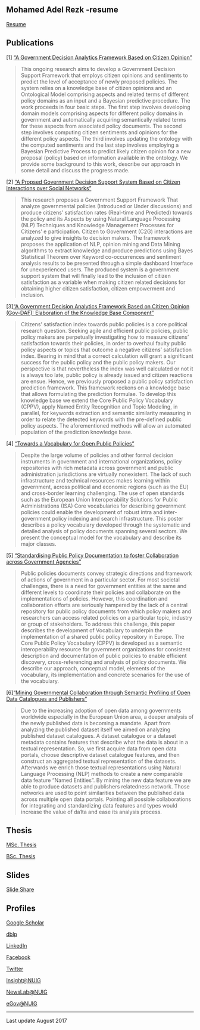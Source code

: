 ## Mohamed Adel Rezk -resume

[Resume](Rezk-resume.pdf)

Publications
----

[1] [“A Government Decision Analytics Framework Based on Citizen Opinion”](http://dl.acm.org/citation.cfm?id=2910093&CFID=799242938&CFTOKEN=37955034)

> This ongoing research aims to develop a Government Decision Support Framework that employs citizen opinions and sentiments to predict the level of acceptance of newly proposed policies. The system relies on a knowledge base of citizen opinions and an Ontological Model comprising aspects and related terms of different policy domains as an input and a Bayesian predictive procedure. The work proceeds in four basic steps. The first step involves developing domain models comprising aspects for different policy domains in government and automatically acquiring semantically related terms for these aspects from associated policy documents. The second step involves computing citizen sentiments and opinions for the different policy aspects. The third involves updating the ontology with the computed sentiments and the last step involves employing a Bayesian Predictive Process to predict likely citizen opinion for a new proposal (policy) based on information available in the ontology. We provide some background to this work, describe our approach in some detail and discuss the progress made.



[2] [“A Propsed Government Decision Support System Based on Citizen Interactions over Social Networks”](/publications/A%20Propsed%20Government%20Decision%20Support%20System%20Based%20on%20Citizen%20Interactions%20over%20Social%20Networks.pdf)

> This research proposes a Government Support Framework That analyze governmental policies (Introduced or Under discussions) and produce citizens’ satisfaction rates (Real-time and Predicted) towards the policy and its Aspects by using Natural Language Processing (NLP) Techniques and Knowledge Management Processes for Citizens’ e participation. Citizen to Government (C2G) interactions are analyzed to give insights to decision makers. The framework proposes the application of NLP, opinion mining and Data Mining algorithms to extract knowledge and produce predictions using Bayes Statistical Theorem over Keyword co-occurrences and sentiment analysis results to be presented through a simple dashboard Interface for unexperienced users. The produced system is a government support system that will finally lead to the inclusion of citizen satisfaction as a variable when making citizen related decisions for obtaining higher citizen satisfaction, citizen empowerment and inclusion.

[3][“A Government Decision Analytics Framework Based on Citizen Opinion (Gov-DAF): Elaboration of the Knowledge Base Component”](/publications/Mohamed-Adel-gov-daf.pdf)

>Citizens’ satisfaction index towards public policies is a core political research question. Seeking agile and efficient public policies, public policy makers are perpetually investigating how to measure citizens’ satisfaction towards their policies, in order to overhaul faulty public policy aspects or topics that outcome a negative citizens’ satisfaction index. Bearing in mind that a correct calculation will grant a significant success for the public policy and the public policy makers. Our perspective is that nevertheless the index was well calculated or not it is always too late, public policy is already issued and citizen reactions are ensue. Hence, we previously proposed a public policy satisfaction prediction framework. This framework reckons on a knowledge base that allows formulating the prediction formulae. To develop this knowledge base we extend the Core Public Policy Vocabulary (CPPV), apply Named Entity Recognition and Topic Modeling, in parallel, for keywords extraction and semantic similarity measuring in order to relate the detected keywords with the pre-defined public policy aspects. The aforementioned methods will allow an automated population of the prediction knowledge base.


[4] [“Towards a Vocabulary for Open Public Policies”](http://dl.acm.org/citation.cfm?id=3047366)

>Despite the large volume of policies and other formal decision instruments in government and international organizations, policy repositories with rich metadata across government and public administration jurisdictions are virtually nonexistent. The lack of such infrastructure and technical resources makes learning within government, across political and economic regions (such as the EU) and cross-border learning challenging. The use of open standards such as the European Union Interoperability Solutions for Public Administrations (ISA) Core vocabularies for describing government policies could enable the development of robust intra and inter-government policy indexing and search infrastructure. This poster describes a policy vocabulary developed through the systematic and detailed analysis of policy documents spanning several sectors. We present the conceptual model for the vocabulary and describe its major classes.

[5] [“Standardising Public Policy Documentation to foster Collaboration across Government Agencies”](/publications/CPPV.pdf)

>Public policies documents convey strategic directions and framework of actions of government in a particular sector. For most societal challenges, there is a need for government entities at the same and different levels to coordinate their policies and collaborate on the implementations of policies. However, this coordination and collaboration efforts are seriously hampered by the lack of a central repository for public policy documents from which policy makers and researchers can access related policies on a particular topic, industry or group of stakeholders. To address this challenge, this paper describes the development of Vocabulary to underpin the implementation of a shared public policy repository in Europe. The Core Public Policy Vocabulary (CPPV) is developed as a semantic interoperability resource for government organizations for consistent description and documentation of public policies to enable efficient discovery, cross-referencing and analysis of policy documents. We describe our approach, conceptual model, elements of the vocabulary, its implementation and concrete scenarios for the use of the vocabulary.

[6][“Mining Governmental Collaboration through Semantic Profiling of Open Data Catalogues and Publishers”](/publications/Mining%20Governmental%20Collaboration%20through%20Semantic%20Profiling%20of%20Open%20Data%20Catalogues%20and%20Publishers.pdf)

>Due to the increasing adoption of open data among governments worldwide especially in the European Union area, a deeper analysis of the newly published data is becoming a mandate. Apart from analyzing the published dataset itself we aimed on analyzing published dataset catalogues. A dataset catalogue or a dataset metadata contains features that describe what the data is about in a textual representation. So, we first acquire data from open data portals, choose descriptive dataset catalogue features, and then construct an aggregated textual representation of the datasets. Afterwards we enrich those textual representations using Natural Language Processing (NLP) methods to create a new comparable data feature “Named Entities”. By mining the new data feature we are able to produce datasets and publishers relatedness network. Those networks are used to point similarities between the published data across multiple open data portals. Pointing all possible collaborations for integrating and standardizing data features and types would increase the value of da1ta and ease its analysis process.

Thesis
----

[MSc. Thesis](/publications/MSc_Dissertation_MohamedAdel_Final_August2017.pdf)

[BSc. Thesis](/publications/Graduation_Project_Book_May2010.pdf)

Slides
---
[Slide Share](https://www.slideshare.net/MohamedAdelRezk)

Profiles
---
[Google Scholar](https://scholar.google.com/citations?user=cpBkEfsAAAAJ)

[dblp](http://dblp.uni-trier.de/pers/hd/r/Rezk:Mohamed_Adel)

[LinkedIn](https://www.linkedin.com/in/mohamed-adel-rezk-544a5788)

[Facebook](https://www.facebook.com/mohamed.adel.rizk)

[Twitter](https://twitter.com/MohamedAdelRezk)

[Insight@NUIG](https://www.insight-centre.org/users/mohamed-adel)

[NewsLab@NUIG](http://newslab.insight-centre.org/team/mohamed/)

[eGov@NUIG]()

----
Last update August 2017
